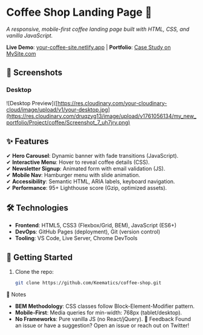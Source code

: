 # Coffee Shop Landing Page 🌱  
*A responsive, mobile-first coffee landing page built with HTML, CSS, and vanilla JavaScript.*  

**Live Demo**: [your-coffee-site.netlify.app](https://coffee-keem-shop.netlify.app/) | **Portfolio**: [Case Study on MySite.com](https://www.keematics.com)  
## 📱 Screenshots  
### Desktop  
![Desktop Preview]([https://res.cloudinary.com/your-cloudinary-cloud/image/upload/v1/your-desktop.jpg](https://res.cloudinary.com/druqzyg13/image/upload/v1761056134/my_new_portfolio/Project/coffee/Screenshot_7_uh7jrv.png)  


## ✨ Features  
✔ **Hero Carousel**: Dynamic banner with fade transitions (JavaScript).  
✔ **Interactive Menu**: Hover to reveal coffee details (CSS).  
✔ **Newsletter Signup**: Animated form with email validation (JS).  
✔ **Mobile Nav**: Hamburger menu with slide animation.  
✔ **Accessibility**: Semantic HTML, ARIA labels, keyboard navigation.  
✔ **Performance**: 95+ Lighthouse score (Gzip, optimized assets).  

## 🛠️ Technologies  
- **Frontend**: HTML5, CSS3 (Flexbox/Grid, BEM), JavaScript (ES6+)  
- **DevOps**: GitHub Pages (deployment), Git (version control)  
- **Tooling**: VS Code, Live Server, Chrome DevTools  

## 🚀 Getting Started  
1. Clone the repo:  
   ```bash
   git clone https://github.com/Keematics/coffee-shop.git

📝 Notes
- **BEM Methodology**: CSS classes follow Block-Element-Modifier pattern.
- **Mobile-First**: Media queries for min-width: 768px (tablet/desktop).
- **No Frameworks**: Pure vanilla JS (no React/jQuery).
🤝 Feedback
Found an issue or have a suggestion? Open an issue or reach out on Twitter!
